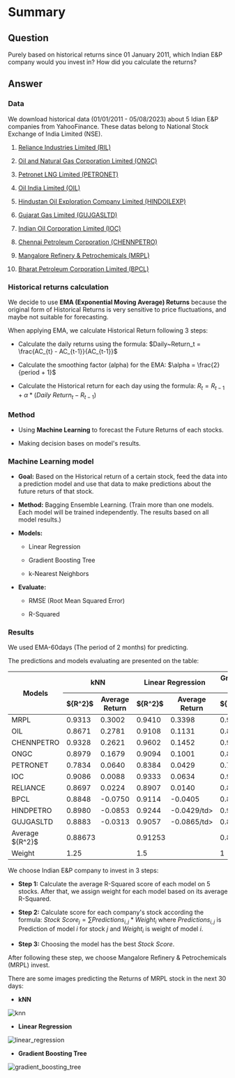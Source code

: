 # Summary

## **Question** 

Purely based on historical returns since 01 January 2011, which Indian E&P company would you invest in? How did you calculate the returns?

## **Answer**

### Data

We download historical data (01/01/2011 - 05/08/2023) about 5 Idian E&P companies from YahooFinance. These datas belong to National Stock Exchange of India Limited (NSE).

1. <a href="https://finance.yahoo.com/quote/RELIANCE.NS/history?p=RELIANCE.NS" target="_blank">Reliance Industries Limited (RIL)</a>

2. <a href="https://finance.yahoo.com/quote/ONGC.NS/history?p=ONGC.NS" target="_blank">Oil and Natural Gas Corporation Limited (ONGC)</a>

3. <a href="https://finance.yahoo.com/quote/PETRONET.NS/history?p=PETRONET.NS" target="_blank"> Petronet LNG Limited (PETRONET)</a>

4. <a href="https://finance.yahoo.com/quote/OIL.NS/history?p=OIL.NS" target="_blank"> Oil India Limited (OIL)</a>

5. <a href="https://finance.yahoo.com/quote/HINDOILEXP.NS/history?p=HINDOILEXP.NS" target="_blank">Hindustan Oil Exploration Company Limited (HINDOILEXP)</a>

6. <a href="https://finance.yahoo.com/quote/GUJGASLTD.NS/history?p=GUJGASLTD.NS" target="_blank">Gujarat Gas Limited (GUJGASLTD)</a>

7. <a href="https://finance.yahoo.com/quote/IOC.NS/history?p=IOC.NS" target="_blank">Indian Oil Corporation Limited (IOC)</a>

8. <a href="https://finance.yahoo.com/quote/CHENNPETRO.NS/history?p=CHENNPETRO.NS" target="_blank">Chennai Petroleum Corporation (CHENNPETRO)</a>

9. <a href="https://finance.yahoo.com/quote/MRPL.NS/history?p=MRPL.NS" target="_blank">Mangalore Refinery & Petrochemicals (MRPL)</a>

10. <a href="https://finance.yahoo.com/quote/BPCL.NS/history?p=BPCL.NS" target="_blank">Bharat Petroleum Corporation Limited (BPCL)</a>

### Historical returns calculation

We decide to use **EMA (Exponential Moving Average) Returns** because the original form of Historical Returns is very sensitive to price fluctuations, and maybe not suitable for forecasting. 

When applying EMA, we calculate Historical Return following 3 steps:

* Calculate the daily returns using the formula: $Daily~Return_t = \frac{AC_{t} - AC_{t-1}}{AC_{t-1}}$

* Calculate the smoothing factor (alpha) for the EMA: $\alpha = \frac{2}{period + 1}$

* Calculate the Historical return for each day using the formula: $R_t = R_{t-1} + \alpha*(Daily~Return_t - R_{t-1})$

### Method

* Using **Machine Learning** to forecast the Future Returns of each stocks.

* Making decision bases on model's results.

### Machine Learning model

* **Goal:** Based on the Historical return of a certain stock, feed the data into a prediction model and use that data to make predictions about the future returs of that stock.

* **Method:** Bagging Ensemble Learning. (Train more than one models. Each model will be trained independently. The results based on all model results.)

* **Models:** 
    * Linear Regression 

    * Gradient Boosting Tree 
    
    * k-Nearest Neighbors

* **Evaluate:** 
    * RMSE (Root Mean Squared Error) 

    * R-Squared

### Results

We used EMA-60days (The period of 2 months) for predicting.

The predictions and models evaluating are presented on the table: 

<table>
    <thead>
        <tr>
            <th rowspan=2 colspan=2>Models</th>
            <th colspan=2>kNN</th>
            <th colspan=2>Linear Regression</th>
            <th colspan=2>Gradient Boosting Tree</th>
            <th rowspan=2 colspan=2>Stock Score</th>
        </tr>
       <tr>
            <th colspan=1>${R^2}$</th>
            <th colspan=1>Average Return</th>
            <th colspan=1>${R^2}$</th>
            <th colspan=1>Average Return</th>
            <th colspan=1>${R^2}$</th>
            <th colspan=1>Average Return</th>
        </tr>
    </thead>
    <tbody>
        <tr>
            <td colspan=2>MRPL</td>
            <td>0.9313</td>
            <td>0.3002</td>
            <td>0.9410</td>
            <td>0.3398</td>
            <td>0.9290</td>
            <td>0.4222</td>
            <td colspan=2>1.3072</td>
        </tr>
        <tr>
            <td colspan=2>OIL</td>
            <td>0.8671</td>
            <td>0.2781</td>
            <td>0.9108</td>
            <td>0.1131</td>
            <td>0.8742</td>
            <td>0.3762</td>
            <td colspan=2>0.8935</td>
        </tr>
        <tr>
            <td colspan=2>CHENNPETRO</td>
            <td>0.9328</td>
            <td>0.2621</td>
            <td>0.9602</td>
            <td>0.1452</td>
            <td>0.9524</td>
            <td>0.3282</td>
            <td colspan=2>0.8736</td>
        </tr>
        <tr>
            <td colspan=2>ONGC</td>
            <td>0.8979</td>
            <td>0.1679</td>
            <td>0.9094</td>
            <td>0.1001</td>
            <td>0.8965</td>
            <td>0.2876</td>
            <td colspan=2>0.6476</td>
        </tr>
        <tr>
            <td colspan=2>PETRONET</td>
            <td>0.7834</td>
            <td>0.0640</td>
            <td>0.8384</td>
            <td>0.0429</td>
            <td>0.7497</td>
            <td>0.2933</td>
            <td colspan=2>0.4377</td>
        </tr>
        <tr>
            <td colspan=2>IOC</td>
            <td>0.9086</td>
            <td>0.0088</td>
            <td>0.9333</td>
            <td>0.0634</td>
            <td>0.9089</td>
            <td>0.2195</td>
            <td colspan=2>0.3256</td>
        </tr>
        <tr>
            <td colspan=2>RELIANCE</td>
            <td>0.8697</td>
            <td>0.0224</td>
            <td>0.8907</td>
            <td>0.0140</td>
            <td>0.8522</td>
            <td>0.2110</td>
            <td colspan=2>0.2600</td>
        </tr>
        <tr>
            <td colspan=2>BPCL</td>
            <td>0.8848</td>
            <td>-0.0750</td>
            <td>0.9114</td>
            <td>-0.0405</td>
            <td>0.8704</td>
            <td>0.2366</td>
            <td colspan=2>0.2036</td>
        </tr>
        <tr>
            <td colspan=2>HINDPETRO</td>
            <td>0.8980</td>
            <td>-0.0853</td>
            <td>0.9244</td>
            <td>-0.0429/td>
            <td>0.9073</td>
            <td>0.3118</td>
            <td colspan=2>0.1408</td>
        </tr>
        <tr>
            <td colspan=2>GUJGASLTD</td>
            <td>0.8883</td>
            <td>-0.0313</td>
            <td>0.9057</td>
            <td>-0.0865/td>
            <td>0.8820</td>
            <td>0.1848</td>
            <td colspan=2>0.0159</td>
        </tr>
        <tr>
            <td colspan=2>Average ${R^2}$</td>
            <td colspan=2>0.88673</td>
            <td colspan=2>0.91253</td>
            <td colspan=2>0.88226</td>
        </tr>
       <tr>
            <td colspan=2>Weight</td>
            <td colspan=2>1.25</td>
            <td colspan=2>1.5</td>
            <td colspan=2>1</td>
        </tr>
    </tbody>
</table>

We choose Indian E&P company to invest in 3 steps: 

* **Step 1:** Calculate the average R-Squared score of each model on 5 stocks. After that, we assign weight for each model based on its average R-Squared.

* **Step 2:** Calculate score for each company's stock according the formula: $Stock~Score_j = \sum Predictions_{i,j}*Weight_{i}$ where $Predictions_{i,j}$ is Prediction of model $i$ for stock $j$ and $Weight_{i}$ is weight of model $i$.

* **Step 3:** Choosing the model has the best $Stock~Score$.

After following these step, we choose Mangalore Refinery & Petrochemicals (MRPL) invest.

There are some images predicting the Returns of MRPL stock in the next 30 days:

* **kNN**

![knn](https://github.com/thangdv509/dtl-2023/assets/74363928/b90c9718-2b55-457e-b3ab-ff3938a09705)

* **Linear Regression**

![linear_regression](https://github.com/thangdv509/dtl-2023/assets/74363928/ece1da38-18d9-4c3a-abf8-0e42647b3359)

* **Gradient Boosting Tree**

![gradient_boosting_tree](https://github.com/thangdv509/dtl-2023/assets/74363928/2a38c853-b69e-4380-a161-abb83c9444ca)

